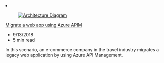 <!-- This file is automatically generated by build/architectures/build_index.py. Any updates will be lost. -->

<!-- markdownlint-disable MD033 -->

<li class="grid-item item-column" data-categories="Web Migration Integration ">
<article class="card">
    <div class="card-header has-margin-bottom-none" aria-hidden="true">
        <figure class="image diagram has-height-175 has-overflow-hidden level">
            <a href="/azure/architecture/example-scenario/apps/apim-api-scenario"><img src="/azure/architecture/browse/thumbs/apim-api-scenario.png" class="diagram" alt="Architecture Diagram" data-linktype="relative-path"></a>
        </figure>
    </div>
    <div class="card-content">
        <a class="card-content-title has-margin-top-none" href="/azure/architecture/example-scenario/apps/apim-api-scenario">
            <p>Migrate a web app using Azure APIM</p>
        </a>
        <ul class="card-content-metadata">
            <li>9/13/2018</li>
            <li>5 min read</li>
        </ul>
        <p class="card-content-description">In this scenario, an e-commerce company in the travel industry migrates a legacy web application by using Azure API Management.</p>
        <div class="bottom-to-top-fade is-hidden-mobile"></div>
    </div>
</article>
</li>
